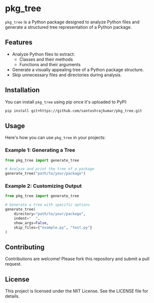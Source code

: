 # pkg_tree

`pkg_tree` is a Python package designed to analyze Python files and generate a structured tree representation of a Python package.

## Features

- Analyze Python files to extract:
  - Classes and their methods
  - Functions and their arguments
- Generate a visually appealing tree of a Python package structure.
- Skip unnecessary files and directories during analysis.

## Installation

You can install `pkg_tree` using pip once it's uploaded to PyPI:

```bash
pip install git+https://github.com/santoshrajkumar/pkg_tree.git
```

## Usage

Here's how you can use `pkg_tree` in your projects:

### Example 1: Generating a Tree

```python
from pkg_tree import generate_tree

# Analyze and print the tree of a package
generate_tree("path/to/your/package")
```

### Example 2: Customizing Output

```python
from pkg_tree import generate_tree

# Generate a tree with specific options
generate_tree(
    directory="path/to/your/package",
    indent="  ",
    show_args=False,
    skip_files={"example.py", "test.py"}
)
```

## Contributing

Contributions are welcome! Please fork this repository and submit a pull request.

## License

This project is licensed under the MIT License. See the LICENSE file for details.
